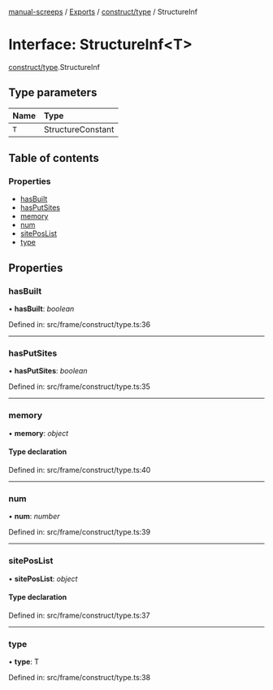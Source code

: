 [manual-screeps](../README.md) / [Exports](../modules.md) / [construct/type](../modules/construct_type.md) / StructureInf

# Interface: StructureInf<T\>

[construct/type](../modules/construct_type.md).StructureInf

## Type parameters

| Name | Type |
| :------ | :------ |
| `T` | StructureConstant |

## Table of contents

### Properties

- [hasBuilt](construct_type.structureinf.md#hasbuilt)
- [hasPutSites](construct_type.structureinf.md#hasputsites)
- [memory](construct_type.structureinf.md#memory)
- [num](construct_type.structureinf.md#num)
- [sitePosList](construct_type.structureinf.md#siteposlist)
- [type](construct_type.structureinf.md#type)

## Properties

### hasBuilt

• **hasBuilt**: *boolean*

Defined in: src/frame/construct/type.ts:36

___

### hasPutSites

• **hasPutSites**: *boolean*

Defined in: src/frame/construct/type.ts:35

___

### memory

• **memory**: *object*

#### Type declaration

Defined in: src/frame/construct/type.ts:40

___

### num

• **num**: *number*

Defined in: src/frame/construct/type.ts:39

___

### sitePosList

• **sitePosList**: *object*

#### Type declaration

Defined in: src/frame/construct/type.ts:37

___

### type

• **type**: T

Defined in: src/frame/construct/type.ts:38
